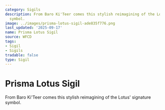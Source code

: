 ```yaml
---
category: Sigils
description: From Baro Ki'Teer comes this stylish reimagining of the Lotus' signature
  symbol.
image: ../images/prisma-lotus-sigil-ade835f776.png
last_updated: '2025-09-17'
name: Prisma Lotus Sigil
source: WFCD
tags:
- Sigil
- Sigils
tradable: false
type: Sigil
---
```


# Prisma Lotus Sigil

From Baro Ki'Teer comes this stylish reimagining of the Lotus' signature symbol.

